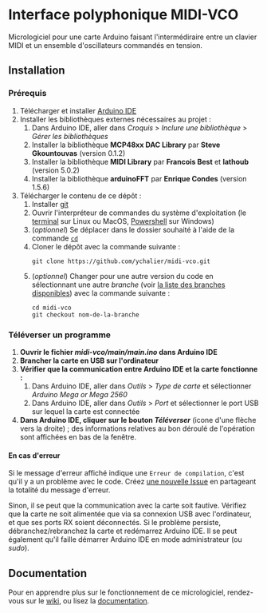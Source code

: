 # Interface polyphonique MIDI-VCO

Micrologiciel pour une carte Arduino faisant l'intermédiraire entre un clavier MIDI et un ensemble d'oscillateurs commandés en tension.

## Installation

### Prérequis

1. Télécharger et installer [Arduino IDE](https://www.arduino.cc/en/software/)
2. Installer les bibliothèques externes nécessaires au projet :
    1. Dans Arduino IDE, aller dans *Croquis* > *Inclure une bibliothèque* > *Gérer les bibliothèques*
    2. Installer la bibliothèque **MCP48xx DAC Library** par **Steve Gkountouvas** (version 0.1.2)
    3. Installer la bibliothèque **MIDI Library** par **Francois Best** et **lathoub** (version 5.0.2)
    4. Installer la bibliothèque **arduinoFFT** par **Enrique Condes** (version 1.5.6)
3. Télécharger le contenu de ce dépôt :
    1. Installer [git](https://git-scm.com/downloads)
    2. Ouvrir l'interpréteur de commandes du système d'exploitation (le [terminal](https://ubuntu.com/tutorials/command-line-for-beginners#3-opening-a-terminal) sur Linux ou MacOS, [Powershell](https://docs.microsoft.com/fr-fr/powershell/scripting/windows-powershell/starting-windows-powershell?view=powershell-7.1) sur Windows)
    3. (*optionnel*) Se déplacer dans le dossier souhaité à l'aide de la commande [`cd`](https://fr.wikipedia.org/wiki/Cd_(commande))
    4. Cloner le dépôt avec la commande suivante :
       ```
       git clone https://github.com/ychalier/midi-vco.git
       ```
    5. (*optionnel*) Changer pour une autre version du code en sélectionnant une autre *branche* (voir [la liste des branches disponibles](https://github.com/ychalier/midi-vco/branches)) avec la commande suivante :
       ```
       cd midi-vco
       git checkout nom-de-la-branche
       ```

### Téléverser un programme

1. __Ouvrir le fichier *midi-vco/main/main.ino* dans Arduino IDE__
2. __Brancher la carte en USB sur l'ordinateur__ 
3. __Vérifier que la communication entre Arduino IDE et la carte fonctionne :__
    1. Dans Arduino IDE, aller dans *Outils* > *Type de carte* et sélectionner *Arduino Mega or Mega 2560*
    2. Dans Arduino IDE, aller dans *Outils* > *Port* et sélectionner le port USB sur lequel la carte est connectée
4. __Dans Arduino IDE, cliquer sur le bouton *Téléverser*__ (icone d'une flèche vers la droite) ; des informations relatives au bon déroulé de l'opération sont affichées en bas de la fenêtre.

#### En cas d'erreur

Si le message d'erreur affiché indique une `Erreur de compilation`, c'est qu'il y a un problème avec le code. Créez [une nouvelle Issue](https://github.com/ychalier/midi-vco/issues) en partageant la totalité du message d'erreur.

Sinon, il se peut que la communication avec la carte soit fautive. Vérifiez que la carte ne soit alimentée que via sa connexion USB avec l'ordinateur, et que ses ports RX soient déconnectés. Si le problème persiste, débranchez/rebranchez la carte et redémarrez Arduino IDE. Il se peut également qu'il faille démarrer Arduino IDE en mode administrateur (ou *sudo*).

## Documentation

Pour en apprendre plus sur le fonctionnement de ce micrologiciel, rendez-vous sur le [wiki](https://github.com/ychalier/midi-vco/wiki), ou lisez la [documentation](https://ychalier.github.io/midi-vco/).
